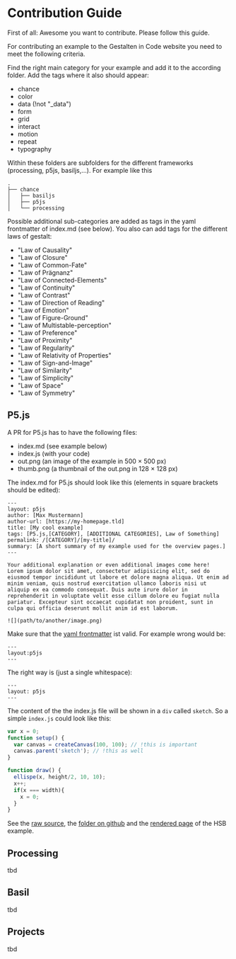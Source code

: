 Contribution Guide  
==================

First of all: Awesome you want to contribute. Please follow this guide.    

For contributing an example to the Gestalten in Code website you need to meet the following criteria.  

Find the right main category for your example and add it to the according folder. Add the tags where it also should appear:  

- chance
- color
- data (!not "_data")  
- form
- grid
- interact
- motion
- repeat
- typography

Within these folders are subfolders for the different frameworks (processing, p5js, basiljs,…). For example like this

    .
    ├── chance
    │   ├── basiljs
    │   ├── p5js
    │   └── processing


Possible additional sub-categories are added as tags in the yaml frontmatter of index.md (see below). You also can add tags for the different laws of gestalt:   

- "Law of Causality"
- "Law of Closure"
- "Law of Common-Fate"
- "Law of Prägnanz"
- "Law of Connected-Elements"
- "Law of Continuity"
- "Law of Contrast"
- "Law of Direction of Reading"
- "Law of Emotion"
- "Law of Figure-Ground"
- "Law of Multistable-perception"
- "Law of Preference"
- "Law of Proximity"
- "Law of Regularity"
- "Law of Relativity of Properties"
- "Law of Sign-and-Image"
- "Law of Similarity"
- "Law of Simplicity"
- "Law of Space"
- "Law of Symmetry"


## P5.js

A PR for P5.js has to have the following files:  

- index.md (see example below)
- index.js (with your code)
- out.png (an image of the example in 500 × 500 px)
- thumb.png (a thumbnail of the out.png in 128 × 128 px)

The index.md for P5.js should look like this (elements in square brackets should be edited):  


    ---  
    layout: p5js
    author: [Max Mustermann]
    author-url: [https://my-homepage.tld]
    title: [My cool example]
    tags: [P5.js,[CATEGORY], [ADDITIONAL CATEGORIES], Law of Something]
    permalink: /[CATEGORY]/[my-title]/
    summary: [A short summary of my example used for the overview pages.]
    ---  
    
    Your additional explanation or even additional images come here!  
    Lorem ipsum dolor sit amet, consectetur adipisicing elit, sed do eiusmod tempor incididunt ut labore et dolore magna aliqua. Ut enim ad minim veniam, quis nostrud exercitation ullamco laboris nisi ut aliquip ex ea commodo consequat. Duis aute irure dolor in reprehenderit in voluptate velit esse cillum dolore eu fugiat nulla pariatur. Excepteur sint occaecat cupidatat non proident, sunt in culpa qui officia deserunt mollit anim id est laborum.  

    ![](path/to/another/image.png)  

Make sure that the [yaml frontmatter](https://jekyllrb.com/docs/frontmatter/) ist valid. For example wrong would be:

    ---
    layout:p5js
    ---

The right way is (just a single whitespace):  

    ---
    layout: p5js
    ---



The content of the the index.js file will be shown in a `div` called `sketch`. So a simple `index.js` could look like this:  

```js
var x = 0;
function setup() {
  var canvas = createCanvas(100, 100); // !this is important
  canvas.parent('sketch'); // !this as well
}

function draw() {
  ellispe(x, height/2, 10, 10);
  x++;
  if(x === width){
    x = 0;
  }
}

```

See the [raw source](https://raw.githubusercontent.com/fabianmoronzirfas/gestalten-in-code/master/color/p5js/hsb/index.md), the [folder on github](https://github.com/fabianmoronzirfas/gestalten-in-code/tree/master/color/p5js/hsb) and the [rendered page](https://interface.fh-potsdam.de/gestalten-in-code/form/hsb/) of the HSB example.  

## Processing

tbd  

## Basil

tbd

## Projects

tbd

